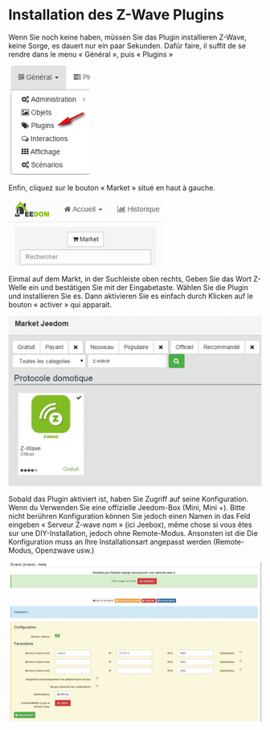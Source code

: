 Installation des Z-Wave Plugins
=============================

Wenn Sie noch keine haben, müssen Sie das Plugin installieren
Z-Wave, keine Sorge, es dauert nur ein paar Sekunden. Dafür
faire, il suffit de se rendre dans le menu « Général », puis « Plugins »

![innstallationzwave1](images/plugin/innstallationzwave1.jpg)

Enfin, cliquez sur le bouton « Market » situé en haut à gauche.

![innstallationzwave2](images/plugin/innstallationzwave2.jpg)

Einmal auf dem Markt, in der Suchleiste oben rechts,
Geben Sie das Wort Z-Welle ein und bestätigen Sie mit der Eingabetaste. Wählen Sie die
Plugin und installieren Sie es. Dann aktivieren Sie es einfach durch Klicken auf
le bouton « activer » qui apparait.

![innstallationzwave3](images/plugin/innstallationzwave3.jpg)

Sobald das Plugin aktiviert ist, haben Sie Zugriff auf seine Konfiguration. Wenn du
Verwenden Sie eine offizielle Jeedom-Box (Mini, Mini +). Bitte nicht berühren
Konfiguration können Sie jedoch einen Namen in das Feld eingeben
« Serveur Z-wave nom » (ici Jeebox), même chose si vous êtes sur une
DIY-Installation, jedoch ohne Remote-Modus. Ansonsten ist die
Die Konfiguration muss an Ihre Installationsart angepasst werden
(Remote-Modus, Openzwave usw.)

![configzwave](images/plugin/configzwave.jpg)
